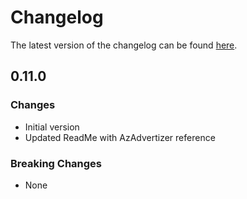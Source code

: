 # Changelog

The latest version of the changelog can be found [here](https://github.com/Azure/bicep-registry-modules/blob/main/avm/res/network/private-endpoint/CHANGELOG.md).

## 0.11.0

### Changes

- Initial version
- Updated ReadMe with AzAdvertizer reference

### Breaking Changes

- None
